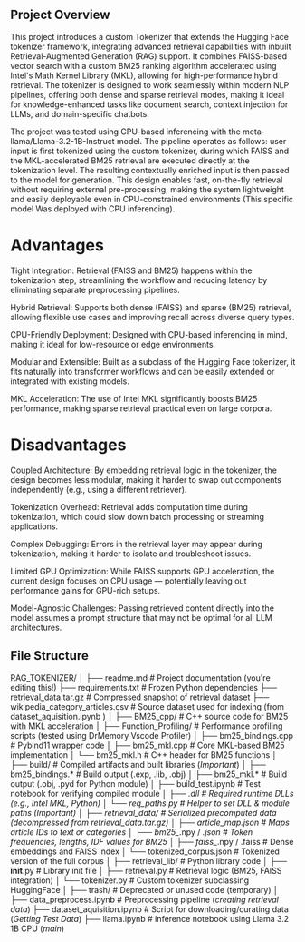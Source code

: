 ## Project Overview

This project introduces a custom Tokenizer that extends the Hugging Face tokenizer framework, 
integrating advanced retrieval capabilities with inbuilt Retrieval-Augmented Generation (RAG) support. 
It combines FAISS-based vector search with a custom BM25 ranking algorithm accelerated using Intel's Math Kernel Library (MKL), 
allowing for high-performance hybrid retrieval. The tokenizer is designed to work seamlessly within modern NLP pipelines, 
offering both dense and sparse retrieval modes, making it ideal for knowledge-enhanced tasks like document search, 
context injection for LLMs, and domain-specific chatbots.

The project was tested using CPU-based inferencing with the meta-llama/Llama-3.2-1B-Instruct model. 
The pipeline operates as follows: user input is first tokenized using the custom tokenizer, 
during which FAISS and the MKL-accelerated BM25 retrieval are executed directly at the tokenization level. 
The resulting contextually enriched input is then passed to the model for generation. 
This design enables fast, on-the-fly retrieval without requiring external pre-processing, 
making the system lightweight and easily deployable even in CPU-constrained environments (This specific model Was deployed with CPU inferencing).


# Advantages

Tight Integration: Retrieval (FAISS and BM25) happens within the tokenization step, streamlining the workflow and reducing latency by eliminating separate preprocessing pipelines.

Hybrid Retrieval: Supports both dense (FAISS) and sparse (BM25) retrieval, allowing flexible use cases and improving recall across diverse query types.

CPU-Friendly Deployment: Designed with CPU-based inferencing in mind, making it ideal for low-resource or edge environments.

Modular and Extensible: Built as a subclass of the Hugging Face tokenizer, it fits naturally into transformer workflows and can be easily extended or integrated with existing models.

MKL Acceleration: The use of Intel MKL significantly boosts BM25 performance, making sparse retrieval practical even on large corpora.

# Disadvantages

Coupled Architecture: By embedding retrieval logic in the tokenizer, the design becomes less modular, making it harder to swap out components independently (e.g., using a different retriever).

Tokenization Overhead: Retrieval adds computation time during tokenization, which could slow down batch processing or streaming applications.

Complex Debugging: Errors in the retrieval layer may appear during tokenization, making it harder to isolate and troubleshoot issues.

Limited GPU Optimization: While FAISS supports GPU acceleration, the current design focuses on CPU usage — potentially leaving out performance gains for GPU-rich setups.

Model-Agnostic Challenges: Passing retrieved content directly into the model assumes a prompt structure that may not be optimal for all LLM architectures.


## File Structure

RAG_TOKENIZER/
│
├── readme.md                       # Project documentation (you're editing this!)
├── requirements.txt                # Frozen Python dependencies
├── retrieval_data.tar.gz           # Compressed snapshot of retrieval dataset
├── wikipedia_category_articles.csv # Source dataset used for indexing (from dataset_aquisition.ipynb )
│
├── BM25_cpp/                       # C++ source code for BM25 with MKL acceleration
│   ├── Function_Profiling/         # Performance profiling scripts (tested using DrMemory Vscode Profiler)
│   ├── bm25_bindings.cpp           # Pybind11 wrapper code
│   ├── bm25_mkl.cpp                # Core MKL-based BM25 implementation
│   └── bm25_mkl.h                  # C++ header for BM25 functions
│
├── build/                          # Compiled artifacts and built libraries (*Important*)
│   ├── bm25_bindings.*             # Build output (.exp, .lib, .obj)
│   ├── bm25_mkl.*                  # Build output (.obj, .pyd for Python module)
│   ├── build_test.ipynb            # Test notebook for verifying compiled module
│   ├── *.dll                       # Required runtime DLLs (e.g., Intel MKL, Python)
│   └── req_paths.py                # Helper to set DLL & module paths (*Important*)
│
├── retrieval_data/                 # Serialized precomputed data (decompressed from retrieval_data.tar.gz)
│   ├── article_map.json            # Maps article IDs to text or categories
│   ├── bm25_*.npy / *.json         # Token frequencies, lengths, IDF values for BM25
│   ├── faiss_*.npy / .faiss        # Dense embeddings and FAISS index
│   └── tokenized_corpus.json       # Tokenized version of the full corpus
│
├── retrieval_lib/                  # Python library code
│   ├── __init__.py                 # Library init file
│   ├── retrieval.py                # Retrieval logic (BM25, FAISS integration)
│   └── tokenizer.py                # Custom tokenizer subclassing HuggingFace
│
├── trash/                          # Deprecated or unused code (temporary)
│
├── data_preprocess.ipynb           # Preprocessing pipeline (*creating retrieval data*)
├── dataset_aquisition.ipynb        # Script for downloading/curating data (*Getting Test Data*)
├── llama.ipynb                     # Inference notebook using Llama 3.2 1B CPU (*main*)

